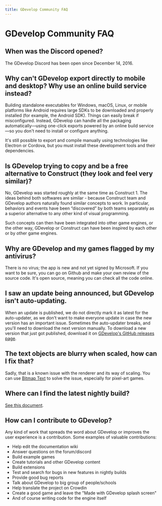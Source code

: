 ```yaml
---
title: GDevelop Community FAQ
---
```

# GDevelop Community FAQ

## When was the Discord opened?

The GDevelop Discord has been open since December 14, 2016.

## Why can't GDevelop export directly to mobile and desktop? Why use an online build service instead?

Building standalone executables for Windows, macOS, Linux, or mobile platforms like Android requires large SDKs to be downloaded and properly installed (for example, the Android SDK).
Things can easily break if misconfigured.
Instead, GDevelop can handle all the packaging automatically—using one-click exports powered by an online build service—so you don't need to install or configure anything.

It's still possible to export and compile manually using technologies like Electron or Cordova, but you must install these development tools and their dependencies.

## Is GDevelop trying to copy and be a free alternative to Construct (they look and feel very similar)?

No, GDevelop was started roughly at the same time as Construct 1. The ideas behind both softwares are similar - because Construct team and GDevelop authors naturally found similar concepts to work. In particular, behaviors and events have been “discovered” by both teams separately as a superior alternative to any other kind of visual programming.

Such concepts can then have been integrated into other game engines, or the other way, GDevelop or Construct can have been inspired by each other or by other game engines.

## Why are GDevelop and my games flagged by my antivirus?

There is no virus; the app is new and not yet signed by Microsoft.
If you want to be sure, you can go on Github and make your own review of the source code.
It's open source, meaning you can check all the code online.

## I saw an update being announced, but GDevelop isn't auto-updating.

When an update is published, we do not directly mark it as latest for the auto-updater, as we don't want to make everyone update in case the new version has an important issue.
Sometimes the auto-updater breaks, and you'll need to download the next version manually.
To download a new version that just got published, download it on [GDevelop's GitHub releases page](https://github.com/4ian/GDevelop/releases/).

## The text objects are blurry when scaled, how can I fix that?

Sadly, that is a known issue with the renderer and its way of scaling. You can use [Bitmap Text](/gdevelop5/objects/bitmap_text) to solve the issue, especially for pixel-art games.

## Where can I find the latest nightly build?

[See this document](https://github.com/4ian/GDevelop/blob/master/newIDE/docs/Nightly-Builds-and-continuous-deployment.md).

## How can I contribute to GDevelop?

Any kind of work that spreads the word about GDevelop or improves the user experience is a contribution. Some examples of valuable contributions:
- Help edit the documentation wiki
- Answer questions on the forum/discord
- Build example games
- Create tutorials and other GDevelop content
- Build extensions
- Test and search for bugs in new features in nightly builds
- Provide good bug reports
- Talk about GDevelop to big group of people/schools
- Help translate the project on Crowdin
- Create a good game and leave the "Made with GDevelop splash screen"
- And of course writing code for the engine itself
